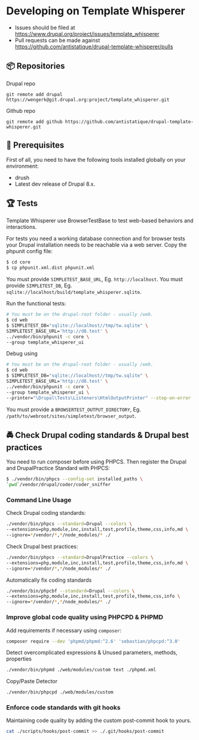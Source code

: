 # Developing on Template Whisperer

* Issues should be filed at
https://www.drupal.org/project/issues/template_whisperer
* Pull requests can be made against
https://github.com/antistatique/drupal-template-whisperer/pulls

## 📦 Repositories

Drupal repo
  ```
  git remote add drupal https://wengerk@git.drupal.org:project/template_whisperer.git
  ```

Github repo
  ```
  git remote add github https://github.com/antistatique/drupal-template-whisperer.git
  ```

## 🔧 Prerequisites

First of all, you need to have the following tools installed globally
on your environment:

  * drush
  * Latest dev release of Drupal 8.x.

## 🏆 Tests

Template Whisperer use BrowserTestBase to test
web-based behaviors and interactions.

For tests you need a working database connection and for browser tests
your Drupal installation needs to be reachable via a web server.
Copy the phpunit config file:

  ```bash
  $ cd core
  $ cp phpunit.xml.dist phpunit.xml
  ```

You must provide `SIMPLETEST_BASE_URL`, Eg. `http://localhost`.
You must provide `SIMPLETEST_DB`,
Eg. `sqlite://localhost/build/template_whisperer.sqlite`.

Run the functional tests:

  ```bash
  # You must be on the drupal-root folder - usually /web.
  $ cd web
  $ SIMPLETEST_DB="sqlite://localhost//tmp/tw.sqlite" \
  SIMPLETEST_BASE_URL='http://d8.test' \
  ../vendor/bin/phpunit -c core \
  --group template_whisperer_ui
  ```

Debug using

  ```bash
  # You must be on the drupal-root folder - usually /web.
  $ cd web
  $ SIMPLETEST_DB="sqlite://localhost//tmp/tw.sqlite" \
  SIMPLETEST_BASE_URL='http://d8.test' \
  ../vendor/bin/phpunit -c core \
  --group template_whisperer_ui \
  --printer="\Drupal\Tests\Listeners\HtmlOutputPrinter" --stop-on-error
  ```

You must provide a `BROWSERTEST_OUTPUT_DIRECTORY`,
Eg. `/path/to/webroot/sites/simpletest/browser_output`.

## 🚔 Check Drupal coding standards & Drupal best practices

You need to run composer before using PHPCS. Then register the Drupal
and DrupalPractice Standard with PHPCS:

  ```bash
  $ ./vendor/bin/phpcs --config-set installed_paths \
  `pwd`/vendor/drupal/coder/coder_sniffer
  ```

### Command Line Usage

Check Drupal coding standards:

  ```bash
  ./vendor/bin/phpcs --standard=Drupal --colors \
  --extensions=php,module,inc,install,test,profile,theme,css,info,md \
  --ignore=*/vendor/*,*/node_modules/* ./
  ```

Check Drupal best practices:

  ```bash
  ./vendor/bin/phpcs --standard=DrupalPractice --colors \
  --extensions=php,module,inc,install,test,profile,theme,css,info,md \
  --ignore=*/vendor/*,*/node_modules/* ./
  ```

Automatically fix coding standards

  ```bash
  ./vendor/bin/phpcbf --standard=Drupal --colors \
  --extensions=php,module,inc,install,test,profile,theme,css,info \
  --ignore=*/vendor/*,*/node_modules/* ./
  ```

### Improve global code quality using PHPCPD & PHPMD

Add requirements if necessary using `composer`:

  ```bash
  composer require --dev 'phpmd/phpmd:^2.6' 'sebastian/phpcpd:^3.0'
  ```

Detect overcomplicated expressions & Unused parameters, methods, properties

  ```bash
  ./vendor/bin/phpmd ./web/modules/custom text ./phpmd.xml
  ```

Copy/Paste Detector

  ```bash
  ./vendor/bin/phpcpd ./web/modules/custom
  ```

### Enforce code standards with git hooks

Maintaining code quality by adding the custom post-commit hook to yours.

  ```bash
  cat ./scripts/hooks/post-commit >> ./.git/hooks/post-commit
  ```
